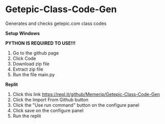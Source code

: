 # Getepic-Class-Code-Gen
Generates and checks getepic.com class codes

**Setup Windows**

**PYTHON IS REQUIRED TO USE!!!**

1. Go to the github page
2. Click Code
3. Download zip file
4. Extract zip file
5. Run the file main.py

**Replit**

1. Click this link https://repl.it/github/Memerip/Getepic-Class-Code-Gen
2. Click the Import From Github button
3. Click the "Use run command" button on the configure panel
4. Click save on the configure panel
5. Run the replit
